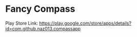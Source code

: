 # Fancy Compass

Play Store Link: https://play.google.com/store/apps/details?id=com.github.naz013.compassapp

